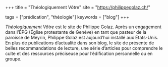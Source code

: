 +++
title = "Théologiquement Vôtre"
site = "https://philippegolaz.ch/"

tags = ["prédication", "théologie"]
keywords = ["blog"]
+++

*Théologiquement Vôtre* est le site de Philippe Golaz. Après un engagement dans l’EPG (Église protestante de Genève) en tant que pasteur de la paroisse de Meyrin, Philippe Golaz est aujourd’hui installé aux États-Unis. En plus de publications d’actualité dans son blog, le site de présente de belles recommandations de lecture, une série d’articles pour comprendre le culte et des ressources préciseuse pour l’édification personnelle ou en groupe.
